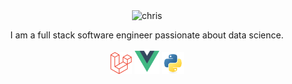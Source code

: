<div align="center" with="100%">
 <img src="https://readme-typing-svg.demolab.com?font=Roboto&weight=900&size=40&duration=4000&pause=1000&color=B3B3B3&center=true&vCenter=true&width=500&height=70&lines=Hi+there!;It's+Christoper;A+software+engineer" alt="chris" />
</div>

<p align="center">I am a full stack software engineer passionate about data science.</p>

<div align="center">
<img src="https://github.com/devicons/devicon/blob/master/icons/laravel/laravel-original.svg" title="Laravel" alt="Laravel" width="35" height="35" />
<img src="https://github.com/devicons/devicon/blob/master/icons/vuejs/vuejs-original.svg" title="VueJs" alt="VueJs" width="40" height="40"/>
<img src="https://github.com/devicons/devicon/blob/master/icons/python/python-original.svg" title="Python" alt="Python" width="35" height="35"/>
</div
